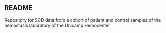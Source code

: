 ## README

Repository for SCD data from a cohort of patient and control samples of the 
hemostasis laboratory of the Unicamp Hemocenter

